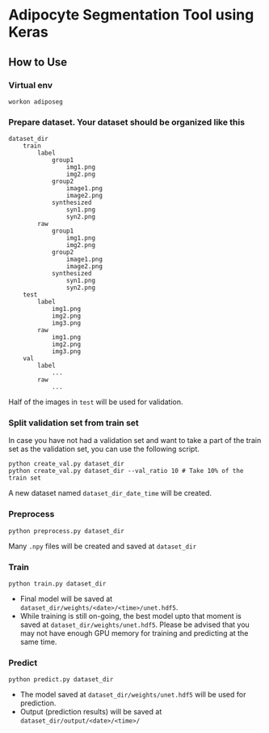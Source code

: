 # Adipocyte Segmentation Tool using Keras

## How to Use

### Virtual env

```
workon adiposeg
```

### Prepare dataset. Your dataset should be organized like this

```
dataset_dir
	train
		label
			group1
				img1.png
				img2.png
			group2
				image1.png
				image2.png
			synthesized
				syn1.png
				syn2.png
		raw
			group1
				img1.png
				img2.png
			group2
				image1.png
				image2.png
			synthesized
				syn1.png
				syn2.png
	test
		label
			img1.png
			img2.png
			img3.png
		raw
			img1.png
			img2.png
			img3.png
	val
		label
			...
		raw
			...
```
Half of the images in `test` will be used for validation.

### Split validation set from train set

In case you have not had a validation set and want to take a part of the train set
as the validation set, you can use the following script.

```
python create_val.py dataset_dir
python create_val.py dataset_dir --val_ratio 10 # Take 10% of the train set
```

A new dataset named `dataset_dir_date_time` will be created.

### Preprocess

```
python preprocess.py dataset_dir
```

Many `.npy` files will be created and saved at `dataset_dir`

### Train

```
python train.py dataset_dir
```

* Final model will be saved at `dataset_dir/weights/<date>/<time>/unet.hdf5`.
* While training is still on-going, the best model upto that moment
is saved at `dataset_dir/weights/unet.hdf5`. Please be advised that you may
not have enough GPU memory for training and predicting at the same time.

### Predict

```
python predict.py dataset_dir
```

* The model saved at `dataset_dir/weights/unet.hdf5` will be used for prediction.
* Output (prediction results) will be saved at `dataset_dir/output/<date>/<time>/`
